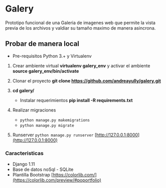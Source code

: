 # Galery

Prototipo funcional de una Galeria de imagenes web que permite la vista previa de los archivos y valdiar su tamaño maximo de manera asincrona.

## Probar de manera local
  * Pre-requisitos Python 3.+ y Virtualenv

  1. Crear ambiente virtual **virtualenv galery_env** y activar el ambiente **source galery_env/bin/activate**
  2. Clonar el proyecto **git clone https://github.com/andreayully/galery.git**
  3. **cd galery/**

      - Instalar requerimientos **pip install -R requirements.txt**
  4. Realizar migraciones
      - ``` python manage.py makemigrations ```
      - ``` python manage.py migrate ```

  5. Runserver ``` python manage.py runserver ``` [http://127.0.0.1:8000](http://127.0.0.1:8000)

### Caracteristicas
- Django 1.11
- Base de datos noSql - SQLite
- Plantilla Bootstrap [https://colorlib.com/](https://colorlib.com/preview/#poportfolio)
